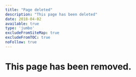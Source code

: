 ```yaml
---
title: "Page deleted"
description: "This page has been deleted"
date: 2018-04-02
available: true
type: 'jumbo'
excludeFromSiteMap: true
excludeFromTOC: true
noFollow: true
---
```


# This page has been removed.
